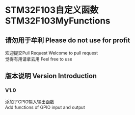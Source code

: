 # STM32F103自定义函数 STM32F103MyFunctions
## 请勿用于牟利 Please do not use for profit
欢迎提交Pull Request    Welcome to pull request<br>
觉得有用请拿去用   Feel free to use<br>

## 版本说明 Version Introduction
### V1.0
添加了GPIO输入输出函数<br>
Add functions of GPIO input and output